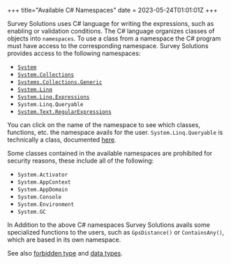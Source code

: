 +++
title="Available C# Namespaces"
date = 2023-05-24T01:01:01Z
+++

Survey Solutions uses C# language for writing the expressions, such as enabling
or validation conditions. The C# language organizes classes of objects into 
`namespaces`. To use a class from a namespace the C# program must have access to
the corresponding namespace. Survey Solutions provides access to the following 
namespaces:

- [`System`](https://learn.microsoft.com/en-us/dotnet/api/system?view=netstandard-1.0)
- [`System.Collections`](https://learn.microsoft.com/en-us/dotnet/api/system.collections?view=netstandard-1.0)
- [`Systems.Collections.Generic`](https://learn.microsoft.com/en-us/dotnet/api/system.collections.generic?view=netstandard-1.0)
- [`System.Linq`](https://learn.microsoft.com/en-us/dotnet/api/system.linq?view=netstandard-1.0)
- [`System.Linq.Expressions`](https://learn.microsoft.com/en-us/dotnet/api/system.text.regularexpressions?view=netstandard-1.0)
- `System.Linq.Queryable`
- [`System.Text.RegularExpressions`](https://learn.microsoft.com/en-us/dotnet/api/system.text.regularexpressions?view=netstandard-1.0)

You can click on the name of the namespace to see which classes, functions, etc. 
the namespace avails for the user. `System.Linq.Queryable` is technically a class, 
documented [here](https://learn.microsoft.com/en-us/dotnet/api/system.linq.queryable?view=net-7.0&viewFallbackFrom=netstandard-1.0).

Some classes contained in the available namespaces are prohibited for security 
reasons, these include all of the following:

- `System.Activator` 
- `System.AppContext` 
- `System.AppDomain` 
- `System.Console`
- `System.Environment` 
- `System.GC`

In Addition to the above C# namespaces Survey Solutions avails some specialized 
functions to the users, such as `GpsDistance()` or `ContainsAny()`, which are 
based in its own namespace.

See also [forbidden type](../forbidden-type/) and [data types](../data-types/).
